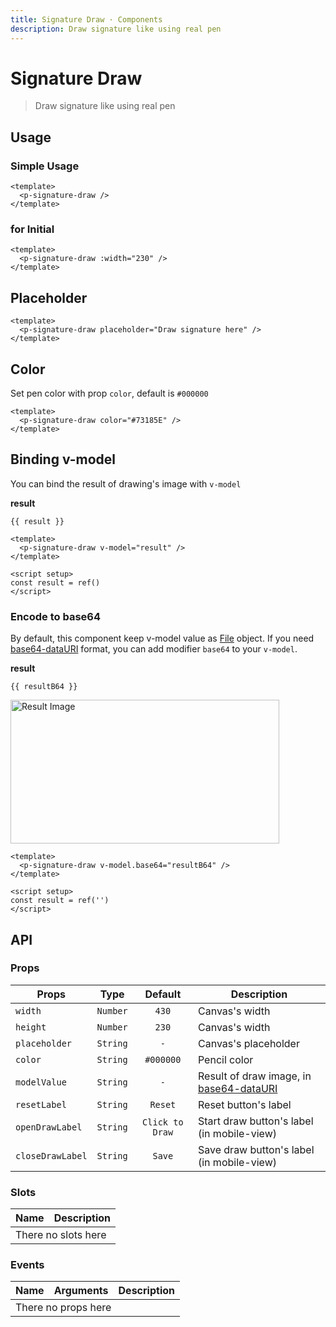 ```yaml
---
title: Signature Draw · Components
description: Draw signature like using real pen
---
```

<script setup>
  import pSignatureDraw from './SignatureDraw.vue'
  import pButton from '../button/Button.vue'
  import { ref } from 'vue-demi'
  import EMPTY_IMG from './assets/empty-img.png'

  const result    = ref()
  const resultB64 = ref()
</script>

# Signature Draw

> Draw signature like using real pen

## Usage

### Simple Usage

<preview>
  <p-signature-draw />
</preview>

```vue
<template>
  <p-signature-draw />
</template>
```

### for Initial

<preview class="flex-col">
  <p-signature-draw :width="230" />
</preview>

```vue
<template>
  <p-signature-draw :width="230" />
</template>
```

## Placeholder

<preview class="flex-col">
  <p-signature-draw placeholder="Draw signature here" />
</preview>

```vue
<template>
  <p-signature-draw placeholder="Draw signature here" />
</template>
```
## Color

Set pen color with prop `color`, default is `#000000`

<preview class="flex-col space-y-2">
  <p-signature-draw color="#73185E" />
</preview>

```vue
<template>
  <p-signature-draw color="#73185E" />
</template>
```

## Binding v-model

You can bind the result of drawing's image with `v-model`

<preview class="flex-col space-y-2">
  <p-signature-draw v-model="result" />
</preview>

**result**

<pre class="truncate"><code>{{ result }}</code></pre>

```vue
<template>
  <p-signature-draw v-model="result" />
</template>

<script setup>
const result = ref()
</script>
```

### Encode to base64

By default, this component keep v-model value as [File][file] object.
If you need [base64-dataURI][data-uri] format, you can add modifier `base64` to your `v-model`.

<preview class="flex-col space-y-2">
  <p-signature-draw v-model.base64="resultB64" />
</preview>

**result**

<pre class="truncate"><code>{{ resultB64 }}</code></pre>
<img class="mt-2 border" :src="resultB64 || EMPTY_IMG" width="430" height="230" alt="Result Image" />

```vue
<template>
  <p-signature-draw v-model.base64="resultB64" />
</template>

<script setup>
const result = ref('')
</script>
```

## API

### Props

| Props            |   Type   |     Default     | Description                                         |
|------------------|:--------:|:---------------:|-----------------------------------------------------|
| `width`          | `Number` |      `430`      | Canvas's width                                      |
| `height`         | `Number` |      `230`      | Canvas's width                                      |
| `placeholder`    | `String` |       `-`       | Canvas's placeholder                                |
| `color`          | `String` |    `#000000`    | Pencil color                                        |
| `modelValue`     | `String` |       `-`       | Result of draw image, in [base64-dataURI][data-uri] |
| `resetLabel`     | `String` |     `Reset`     | Reset button's label                                |
| `openDrawLabel`  | `String` | `Click to Draw` | Start draw button's label (in mobile-view)          |
| `closeDrawLabel` | `String` |     `Save`      | Save draw button's label (in mobile-view)           |

### Slots

<table>
  <thead>
    <tr>
      <th>Name</th>
      <th>Description</th>
    </tr>
  </thead>
  <tbody>
    <tr>
      <td colspan="2" class="text-center">There no slots here</td>
    </tr>
  </tbody>
</table>

### Events

<table>
  <thead>
    <tr>
      <th>Name</th>
      <th>Arguments</th>
      <th>Description</th>
    </tr>
  </thead>
  <tbody>
    <tr>
      <td colspan="3" class="text-center">There no props here</td>
    </tr>
  </tbody>
</table>

[file]: https://developer.mozilla.org/en-US/docs/Web/API/File
[data-uri]: https://en.wikipedia.org/wiki/Data_URI_scheme
